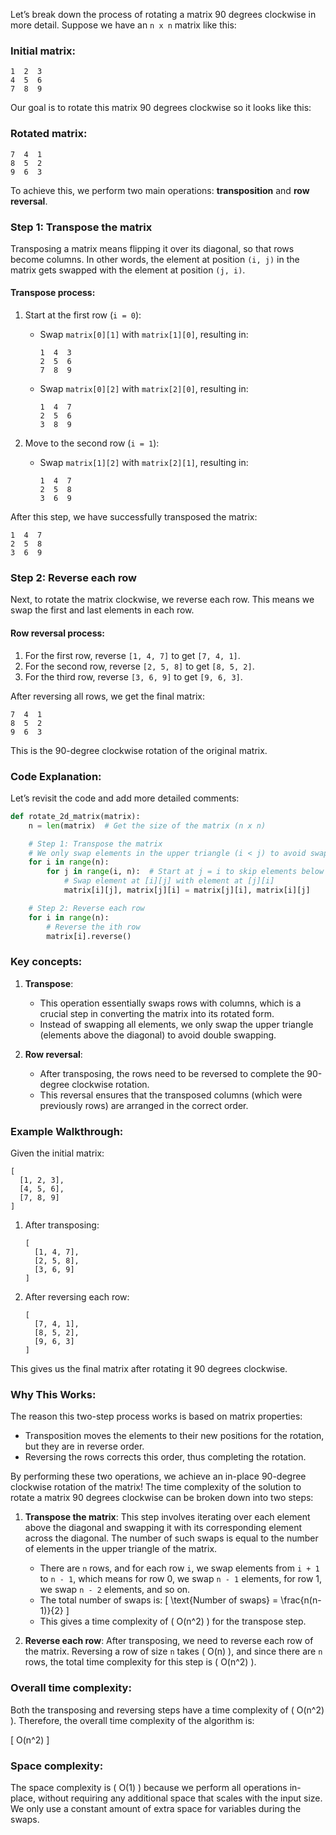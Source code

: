 Let’s break down the process of rotating a matrix 90 degrees clockwise in more detail. Suppose we have an `n x n` matrix like this:

### Initial matrix:
```
1  2  3
4  5  6
7  8  9
```

Our goal is to rotate this matrix 90 degrees clockwise so it looks like this:

### Rotated matrix:
```
7  4  1
8  5  2
9  6  3
```

To achieve this, we perform two main operations: **transposition** and **row reversal**.

### Step 1: Transpose the matrix
Transposing a matrix means flipping it over its diagonal, so that rows become columns. In other words, the element at position `(i, j)` in the matrix gets swapped with the element at position `(j, i)`.

#### Transpose process:
1. Start at the first row (`i = 0`):
   - Swap `matrix[0][1]` with `matrix[1][0]`, resulting in:
     ```
     1  4  3
     2  5  6
     7  8  9
     ```
   - Swap `matrix[0][2]` with `matrix[2][0]`, resulting in:
     ```
     1  4  7
     2  5  6
     3  8  9
     ```

2. Move to the second row (`i = 1`):
   - Swap `matrix[1][2]` with `matrix[2][1]`, resulting in:
     ```
     1  4  7
     2  5  8
     3  6  9
     ```

After this step, we have successfully transposed the matrix:
```
1  4  7
2  5  8
3  6  9
```

### Step 2: Reverse each row
Next, to rotate the matrix clockwise, we reverse each row. This means we swap the first and last elements in each row.

#### Row reversal process:
1. For the first row, reverse `[1, 4, 7]` to get `[7, 4, 1]`.
2. For the second row, reverse `[2, 5, 8]` to get `[8, 5, 2]`.
3. For the third row, reverse `[3, 6, 9]` to get `[9, 6, 3]`.

After reversing all rows, we get the final matrix:
```
7  4  1
8  5  2
9  6  3
```

This is the 90-degree clockwise rotation of the original matrix.

### Code Explanation:
Let’s revisit the code and add more detailed comments:

```python
def rotate_2d_matrix(matrix):
    n = len(matrix)  # Get the size of the matrix (n x n)

    # Step 1: Transpose the matrix
    # We only swap elements in the upper triangle (i < j) to avoid swapping twice
    for i in range(n):
        for j in range(i, n):  # Start at j = i to skip elements below the diagonal
            # Swap element at [i][j] with element at [j][i]
            matrix[i][j], matrix[j][i] = matrix[j][i], matrix[i][j]

    # Step 2: Reverse each row
    for i in range(n):
        # Reverse the ith row
        matrix[i].reverse()
```

### Key concepts:
1. **Transpose**:
   - This operation essentially swaps rows with columns, which is a crucial step in converting the matrix into its rotated form.
   - Instead of swapping all elements, we only swap the upper triangle (elements above the diagonal) to avoid double swapping.

2. **Row reversal**:
   - After transposing, the rows need to be reversed to complete the 90-degree clockwise rotation.
   - This reversal ensures that the transposed columns (which were previously rows) are arranged in the correct order.

### Example Walkthrough:

Given the initial matrix:

```
[
  [1, 2, 3],
  [4, 5, 6],
  [7, 8, 9]
]
```

1. After transposing:
   ```
   [
     [1, 4, 7],
     [2, 5, 8],
     [3, 6, 9]
   ]
   ```

2. After reversing each row:
   ```
   [
     [7, 4, 1],
     [8, 5, 2],
     [9, 6, 3]
   ]
   ```

This gives us the final matrix after rotating it 90 degrees clockwise.

### Why This Works:
The reason this two-step process works is based on matrix properties:
- Transposition moves the elements to their new positions for the rotation, but they are in reverse order.
- Reversing the rows corrects this order, thus completing the rotation.

By performing these two operations, we achieve an in-place 90-degree clockwise rotation of the matrix!
The time complexity of the solution to rotate a matrix 90 degrees clockwise can be broken down into two steps:

1. **Transpose the matrix**: This step involves iterating over each element above the diagonal and swapping it with its corresponding element across the diagonal. The number of such swaps is equal to the number of elements in the upper triangle of the matrix.

   - There are `n` rows, and for each row `i`, we swap elements from `i + 1` to `n - 1`, which means for row 0, we swap `n - 1` elements, for row 1, we swap `n - 2` elements, and so on.
   - The total number of swaps is:
     \[
     \text{Number of swaps} = \frac{n(n-1)}{2}
     \]
   - This gives a time complexity of \( O(n^2) \) for the transpose step.

2. **Reverse each row**: After transposing, we need to reverse each row of the matrix. Reversing a row of size `n` takes \( O(n) \), and since there are `n` rows, the total time complexity for this step is \( O(n^2) \).

### Overall time complexity:
Both the transposing and reversing steps have a time complexity of \( O(n^2) \). Therefore, the overall time complexity of the algorithm is:

\[
O(n^2)
\]

### Space complexity:
The space complexity is \( O(1) \) because we perform all operations in-place, without requiring any additional space that scales with the input size. We only use a constant amount of extra space for variables during the swaps.
